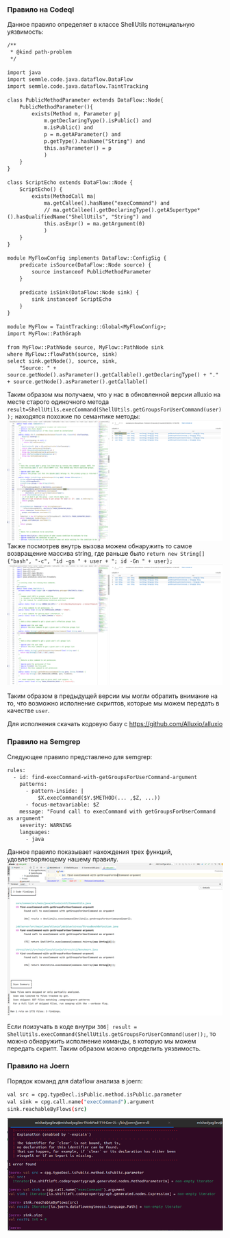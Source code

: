 ### Правило на Codeql
Данное правило определяет в классе ShellUtils потенциальную уязвимость:

```
/**
 * @kind path-problem
 */

import java
import semmle.code.java.dataflow.DataFlow
import semmle.code.java.dataflow.TaintTracking 

class PublicMethodParameter extends DataFlow::Node{
    PublicMethodParameter(){
        exists(Method m, Parameter p|
            m.getDeclaringType().isPublic() and 
            m.isPublic() and 
            p = m.getAParameter() and
            p.getType().hasName("String") and
            this.asParameter() = p
            )
    }
}

class ScriptEcho extends DataFlow::Node {
    ScriptEcho() {
        exists(MethodCall ma|
            ma.getCallee().hasName("execCommand") and
            // ma.getCallee().getDeclaringType().getASupertype*().hasQualifiedName("ShellUtils", "String") and
            this.asExpr() = ma.getArgument(0)
            )
    }
}

module MyFlowConfig implements DataFlow::ConfigSig {
    predicate isSource(DataFlow::Node source) {
        source instanceof PublicMethodParameter
    }

    predicate isSink(DataFlow::Node sink) {
        sink instanceof ScriptEcho
    }
}

module MyFlow = TaintTracking::Global<MyFlowConfig>;
import MyFlow::PathGraph

from MyFlow::PathNode source, MyFlow::PathNode sink
where MyFlow::flowPath(source, sink)
select sink.getNode(), source, sink,
    "Source: " + source.getNode().asParameter().getCallable().getDeclaringType() + "." + source.getNode().asParameter().getCallable()
```

Таким образом мы получаем, что у нас в обновленной версии alluxio на месте старого одиночного метода
`result=ShellUtils.execCommand(ShellUtils.getGroupsForUserCommand(user));`
находятся похожие по семантике методы:
![img.png](img.png)
Также посмотрев внутрь вызова можем обнаружить то самое возвращение массива string, где раньше было
`return new String[] {"bash", "-c", "id -gn " + user + "; id -Gn " + user};`
![img_1.png](img_1.png)

Таким образом в предыдущей версии мы могли обратить внимание на то, что возможно исполнение скриптов,
которые мы можем передать в качестве `user`.

Для исполнения скачать кодовую базу с https://github.com/Alluxio/alluxio
### Правило на Semgrep
Следующее правило представлено для semgrep:
```
rules:
  - id: find-execCommand-with-getGroupsForUserCommand-argument
    patterns:
      - pattern-inside: |
          $X.execCommand($Y.$METHOD(... ,$Z, ...))
      - focus-metavariable: $Z
    message: "Found call to execCommand with getGroupsForUserCommand as argument"
    severity: WARNING
    languages:
      - java
```

Данное правило показывает нахождения трех функций, удовлетворяющему нашему правилу.
![img_2.png](img_2.png)

Если поизучать в коде внутри `306┆ result = ShellUtils.execCommand(ShellUtils.getGroupsForUserCommand(user));`, то можно
обнаружить исполнение команды, в которую мы можем передать скрипт. Таким образом можно определить уязвимость.

### Правило на Joern
Порядок команд для dataflow анализа в joern:
```bash
val src = cpg.typeDecl.isPublic.method.isPublic.parameter
val sink = cpg.call.name("execCommand").argument
sink.reachableByFlows(src)
```
![img_3.png](img_3.png)

